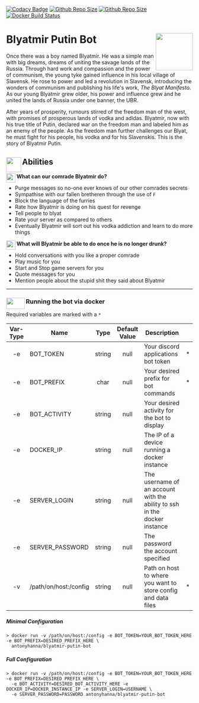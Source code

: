 [![Codacy Badge](https://api.codacy.com/project/badge/Grade/85614d329f784c5685256e0bd5589699)](https://www.codacy.com/manual/AntonyHanna/Blyatmir-Putin-Bot?utm_source=github.com&amp;utm_medium=referral&amp;utm_content=AntonyHanna/Blyatmir-Putin-Bot&amp;utm_campaign=Badge_Grade)
[![Github Repo Size](https://img.shields.io/github/release-pre/antonyhanna/blyatmir-putin-bot.svg)](https://github.com/AntonyHanna/Blyatmir-Putin-Bot/releases/tag/v0.1.0)
[![Github Repo Size](https://img.shields.io/github/repo-size/AntonyHanna/Blyatmir-Putin-Bot.svg?style=popout)](https://github.com/AntonyHanna/Blyatmir-Putin-Bot)
[![Docker Build Status](https://img.shields.io/docker/cloud/build/antonyhanna/blyatmir-putin-bot.svg?style=popout)](https://cloud.docker.com/repository/docker/antonyhanna/blyatmir-putin-bot)


Blyatmir Putin Bot <img align="right" width="100" height="100" src="https://cdn.discordapp.com/attachments/559700127275679762/591566828367642635/dd321c999e478a17136a288dd15144e2.png">
======================
Once there was a boy named Blyatmir. He was a simple man with big dreams, dreams of uniting the savage lands of the Russia. Through hard work and compassion and the power of communism, the young tyke gained influence in his local village of Slavensk. He rose to power and led a revolution in Slavensk, introducing the wonders of communism and publishing his life's work, *The Blyat Manifesto*. As our young Blyatmir grew older, his power and influence grew and he united the lands of Russia under one banner, the UBR.

After years of prosperity, rumours stirred of the freedom man of the west, with promises of prosperous lands of vodka and adidas. Blyatmir, now with his true title of Putin, declared war on the freedom man and labeled him as an enemy of the people. As the freedom man further challenges our Blyat, he must fight for his people, his vodka and for his Slavenskis. This is the story of Blyatmir Putin.
 
 Abilities <img align="left" width="40" height="40" src="https://emojipedia-us.s3.dualstack.us-west-1.amazonaws.com/thumbs/120/microsoft/209/man-mage_1f9d9-200d-2642-fe0f.png">
 ---------
 **What can our comrade Blyatmir do?**<img align="left" width="25" height="25" src="https://emojipedia-us.s3.dualstack.us-west-1.amazonaws.com/thumbs/120/microsoft/209/clipboard_1f4cb.png">
  - Purge messages so no-one ever knows of our other comrades secrets
  - Sympathise with our fallen bretheren through the use of `F`
  - Block the language of the furries
  - Rate how Blyatmir is doing on his quest for revenge
  - Tell people to blyat
  - Rate your server as compared to others
  - Eventually Blyatmir will sort out his vodka addiction and learn to do more things
  
 **What will Blyatmir be able to do once he is no longer drunk?** <img align="left" width="25" height="25" src="https://emojipedia-us.s3.dualstack.us-west-1.amazonaws.com/thumbs/120/microsoft/209/cocktail-glass_1f378.png">
  - Hold conversations with you like a proper comrade 
  - Play music for you
  - Start and Stop game servers for you
  - Quote messages for you
  - Mention people about the stupid shit they said about Blyatmir
  
  ___

### Running the bot via docker <img align="left" width="50" height="30" src="https://cdn.discordapp.com/attachments/559700127275679762/591585009358471182/docker-whale-home-logo.png">

Required variables are marked with a `*`

| Var-Type |   Name          |  Type   |  Default Value  |  Description  |      |
| :-:      |  ------         | :----:  | :-------------: | ------------- | :--: |
| -e       | BOT_TOKEN       | string  | null    | Your discord applications bot token | * |
| -e       | BOT_PREFIX      | char    | null    | Your desired prefix for bot commands| * |
| -e       | BOT_ACTIVITY    | string  | null    | Your desired activity for the bot to display| |
| -e       | DOCKER_IP       | string  | null    | The IP of a device running a docker instance | |
| -e       | SERVER_LOGIN    | string  | null    | The username of an account with the ability to ssh in the docker instance | |
| -e       | SERVER_PASSWORD | string  | null    | The password the account specified | |
| -v       | /path/on/host:/config     | string  | null    | Path on host to where you want to store config and data files | * |

##### Minimal Configuration
```docker
> docker run -v /path/on/host:/config -e BOT_TOKEN=YOUR_BOT_TOKEN_HERE -e BOT_PREFIX=DESIRED_PREFIX_HERE \
  antonyhanna/blyatmir-putin-bot
```
##### Full Configuration
```docker
> docker run -v /path/on/host:/config -e BOT_TOKEN=YOUR_BOT_TOKEN_HERE -e BOT_PREFIX=DESIRED_PREFIX_HERE \
  -e BOT_ACTIVITY=DESIRED_BOT_ACTIVITY_HERE -e DOCKER_IP=DOCKER_INSTANCE_IP -e SERVER_LOGIN=USERNAME \
  -e SERVER_PASSWORD=PASSWORD antonyhanna/blyatmir-putin-bot
```
  
  
  
  

   
  
